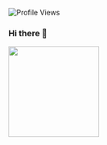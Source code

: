 ![Profile Views](http://estruyf-github.azurewebsites.net/api/VisitorHit?user=nunees&repo=nunees&countColorcountColor)

### Hi there 👋

<!--
**nunees/nunees** is a ✨ _special_ ✨ repository because its `README.md` (this file) appears on your GitHub profile.

Here are some ideas to get you started:

- 🔭 I’m currently working on ...
- 🌱 I’m currently learning ...
- 👯 I’m looking to collaborate on ...
- 🤔 I’m looking for help with ...
- 💬 Ask me about ...
- 📫 How to reach me: ...
- 😄 Pronouns: ...
- ⚡ Fun fact: ...
-->

<img height="180em" src="https://github-readme-stats.vercel.app/api?username=nunees&show_icons=true&hide_border=true&&count_private=true&include_all_commits=true&theme=dark" />
